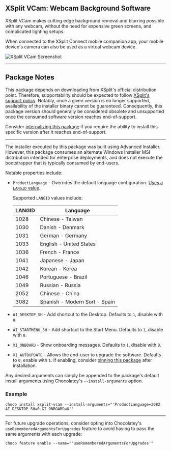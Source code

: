 ## XSplit VCam: Webcam Background Software

XSplit VCam makes cutting edge background removal and blurring possible with any webcam, without the need for expensive green screens, and complicated lighting setups.

When connected to the XSplit Connect mobile companion app, your mobile device's camera can also be used as a virtual webcam device.

![XSplit VCam Screenshot](https://cdn.jsdelivr.net/gh/brogers5/chocolatey-package-xsplit-vcam@722c25cd4691ebbc1a359cc61a7f7fd08738d355/Screenshot.png)

---

## Package Notes

This package depends on downloading from XSplit's official distribution point. Therefore, supportability should be expected to follow [XSplit's support policy](https://www.xsplit.com/blog/xsplit-version-updates). Notably, once a given version is no longer supported, availability of the installer binary cannot be guaranteed. Consequently, this package version should generally be considered obsolete and unsupported once the consumed software version reaches end-of-support.

Consider [internalizing this package](https://docs.chocolatey.org/en-us/guides/create/recompile-packages) if you require the ability to install this specific version after it reaches end-of-support.

---

The installer executed by this package was built using Advanced Installer. However, this package consumes an alternate Windows Installer MSI distribution intended for enterprise deployments, and does not execute the bootstrapper that is typically consumed by end-users.

Notable properties include:

* `ProductLanguage` - Overrides the default language configuration. [Uses a `LANGID` value](https://docs.microsoft.com/en-us/windows/win32/msi/localizing-the-error-and-actiontext-tables).

    Supported `LANGID` values include:

    |LANGID|Language|
    |-|-|
    |1028|Chinese - Taiwan|
    |1030|Danish - Denmark|
    |1031|German - Germany|
    |1033|English - United States|
    |1036|French - France|
    |1041|Japanese - Japan|
    |1042|Korean - Korea|
    |1046|Portuguese - Brazil|
    |1049|Russian - Russia|
    |2052|Chinese - China|
    |3082|Spanish - Modern Sort - Spain|

* `AI_DESKTOP_SH` - Add shortcut to the Desktop. Defaults to `1`, disable with `0`.
* `AI_STARTMENU_SH` - Add shortcut to the Start Menu. Defaults to `1`, disable with `0`.
* `XI_ONBOARD` - Show onboarding messages. Defaults to `1`, disable with `0`.
* `XI_AUTOUPDATE` - Allows the end-user to upgrade the software. Defaults to `0`, enable with `1`. If enabling, consider [pinning this package](https://docs.chocolatey.org/en-us/choco/commands/pin) after installation.

Any desired arguments can simply be appended to the package's default install arguments using Chocolatey's `--install-arguments` option.

### Example

```shell
choco install xsplit-vcam --install-arguments="'ProductLanguage=3082 AI_DESKTOP_SH=0 XI_ONBOARD=0'"
```

---

For future upgrade operations, consider opting into Chocolatey's `useRememberedArgumentsForUpgrades` feature to avoid having to pass the same arguments with each upgrade:

```shell
choco feature enable --name="'useRememberedArgumentsForUpgrades'"
```
